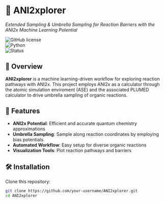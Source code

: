 # 🧪 ANI2xplorer  
_Extended Sampling & Umbrella Sampling for Reaction Barriers with the ANI2x Machine Learning Potential_  

![GitHub license](https://img.shields.io/badge/license-MIT-blue.svg)  
![Python](https://img.shields.io/badge/python-3.12%2B-blue)  
![Status](https://img.shields.io/badge/status-active-green)  

## 📌 Overview  
**ANI2xplorer** is a machine learning-driven workflow for exploring reaction pathways with ANI2x. This project employs ANI2x as a calculator through the atomic simulation enviroment (ASE) and the associated PLUMED calculator to drive umbrella sampling of organic reactions.   

## 🚀 Features  
- **ANI2x Potential**: Efficient and accurate quantum chemistry approximations  
- **Umbrella Sampling**: Sample along reaction coordinates by employing bias potentials 
- **Automated Workflow**: Easy setup for diverse organic reactions  
- **Visualization Tools**: Plot reaction pathways and barriers  

## 🛠 Installation  

Clone this repository:  
```bash
git clone https://github.com/your-username/ANI2xplorer.git
cd ANI2xplorer
